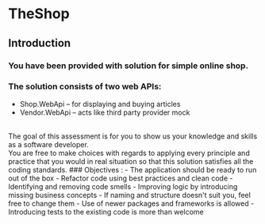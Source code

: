 # TheShop
## Introduction
### You have been provided with solution for simple online shop.
### The solution consists of two web APIs:
- Shop.WebApi – for displaying and buying articles
- Vendor.WebApi – acts like third party provider mock
<br/>
The goal of this assessment is for you to show us your knowledge and skills as a software developer.
<br/>
You are free to make choices with regards to applying every principle and practice that you would in real situation so that
this solution satisfies all the coding standards.
### Objectives :
- The application should be ready to run out of the box
- Refactor code using best practices and clean code
- Identifying and removing code smells
- Improving logic by introducing missing business concepts
- If naming and structure doesn't suit you, feel free to change them
- Use of newer packages and frameworks is allowed
- Introducing tests to the existing code is more than welcome

